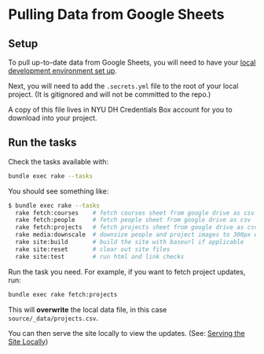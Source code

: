 # Pulling Data from Google Sheets

## Setup
To pull up-to-date data from Google Sheets, you will need to have your [local development environment set up](local-development.md#setup-dev-environment).

Next, you will need to add the `.secrets.yml` file to the root of your local project. (It is gitignored and will not be committed to the repo.)

A copy of this file lives in NYU DH Credentials Box account for you to download into your project.

## Run the tasks

Check the tasks available with:
``` sh
bundle exec rake --tasks
```
You should see something like:
``` sh
$ bundle exec rake --tasks
  rake fetch:courses    # fetch courses sheet from google drive as csv
  rake fetch:people     # fetch people sheet from google drive as csv
  rake fetch:projects   # fetch projects sheet from google drive as csv
  rake media:downscale  # downsize people and project images to 300px width...
  rake site:build       # build the site with baseurl if applicable
  rake site:reset       # clear out site files
  rake site:test        # run html and link checks
```
Run the task you need. For example, if you want to fetch project updates, run:

``` sh
bundle exec rake fetch:projects
```

This will **overwrite** the local data file, in this case `source/_data/projects.csv`.

You can then serve the site locally to view the updates. (See: [Serving the Site Locally](local-development.md#serve-the-site))
